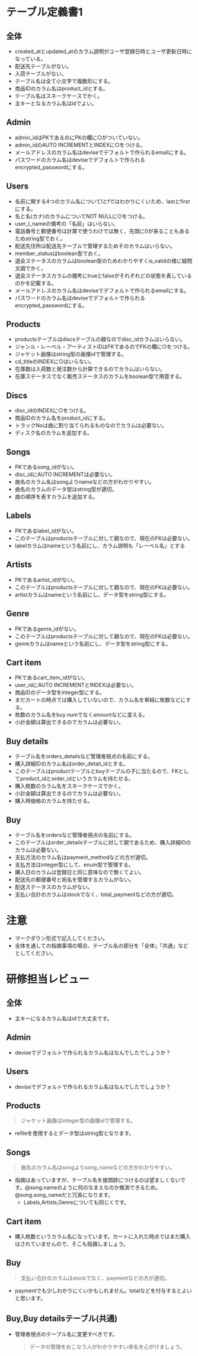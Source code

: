 # テーブル定義書1
## 全体
- created_atとupdated_atのカラム説明がユーザ登録日時とユーザ更新日時になっている。
- 配送先テーブルがない。
- 入荷テーブルがない。
- テーブル名は全て小文字で複数形にする。
- 商品IDのカラム名はproduct_idとする。
- テーブル名はスネークケースでかく。
- 主キーとなるカラム名はidでよい。 

## Admin
- admin_idはPKであるのにPKの欄に○がついていない。
- admin_idのAUTO INCREMENTとINDEXに○をつける。
- メールアドレスのカラム名はdeviseでデフォルトで作られるemailにする。
- パスワードのカラム名はdeviseでデフォルトで作られるencrypted_passwordにする。

## Users
- 名前に関する4つのカラム名についてlとfではわかりにくいため、lastとfirstにする。
- 名と名(カナ)のカラムについてNOT NULLに○をつける。
- user_l_nameの備考の「名前」はいらない。
- 電話番号と郵便番号は計算で使うわけでは無く、先頭に0が来ることもあるためstring型でおく。
- 配送先住所は配送先テーブルで管理するためそのカラムはいらない。
- member_statusはboolean型でおく。
- 退会ステータスのカラムはboolean型のためわかりやすくis_validの様に疑問文調でかく。
- 退会ステータスカラムの備考にtrueとfalseがそれぞれどの状態を表しているのかを記載する。
- メールアドレスのカラム名はdeviseでデフォルトで作られるemailにする。
- パスワードのカラム名はdeviseでデフォルトで作られるencrypted_passwordにする。

## Products
- productsテーブルはdiscsテーブルの親なのでdisc_idカラムはいらない。
- ジャンル・レーベル・アーティストIDはFKであるのでFKの欄に○をつける。
- ジャケット画像はstring型の画像idで管理する。
- cd_titleのINDEXに○はいらない。
- 在庫数は入荷数と発注数から計算できるのでカラムはいらない。
- 在庫ステータスでなく販売ステータスのカラムをboolean型で用意する。

## Discs
- disc_idのINDEXに○をつける。
- 商品IDのカラム名をproduct_idにする。
- トラックNoは曲に割り当てられるものなのでカラムは必要ない。
- ディスク名のカラムを追加する。

## Songs
- PKであるsong_idがない。
- disc_idにAUTO INCREMENTは必要ない。
- 曲名のカラム名はsongよりnameなどの方がわかりやすい。
- 曲名のカラムのデータ型はstring型が適切。
- 曲の順序を表すカラムを追加する。

## Labels
- PKであるlabel_idがない。
- このテーブルはproductsテーブルに対して親なので、現在のFKは必要ない。
- labelカラムはnameという名前にし、カラム説明も「レーベル名」とする

## Artists
- PKであるartist_idがない。
- このテーブルはproductsテーブルに対して親なので、現在のFKは必要ない。
- artistカラムはnameという名前にし、データ型をstring型にする。

## Genre
- PKであるgenre_idがない。
- このテーブルはproductsテーブルに対して親なので、現在のFKは必要ない。
- genreカラムはnameという名前にし、データ型をstring型にする。

## Cart item
- PKであるcart_item_idがない。
- user_idにAUTO INCREMENTとINDEXは必要ない。
- 商品IDのデータ型をinteger型にする。
- まだカートの時点では購入していないので、カラム名を単純に枚数などにする。
- 枚数のカラム名をbuy numでなくamountなどに変える。
- 小計金額は算出できるのでカラムは必要ない。

## Buy details
- テーブル名をorders_detailsなど管理者視点の名前にする。
- 購入詳細IDのカラム名はorder_detail_idとする。
- このテーブルはproductテーブルとbuyテーブルの子に当たるので、FKとしてproduct_idとorder_idというカラムを持たせる。
- 購入枚数のカラム名をスネークケースでかく。
- 小計金額は算出できるのでカラムは必要ない。
- 購入時価格のカラムを持たせる。

## Buy
- テーブル名をordersなど管理者視点の名前にする。
- このテーブルはorder_detailsテーブルに対して親であるため、購入詳細IDのカラムは必要ない。
- 支払方法のカラム名はpayment_methodなどの方が適切。
- 支払方法はinteger型にして、enum型で管理する。
- 購入日のカラムは登録日と同じ意味なので無くてよい。
- 配送先の郵便番号と宛名を管理するカラムがない。
- 配送ステータスのカラムがない。
- 支払い合計のカラムはstockでなく、total_paymentなどの方が適切。

# 注意
* マークダウン形式で記入してください。
* 全体を通しての指摘事項の場合、テーブル名の部分を「全体」「共通」などとしてください。

# 研修担当レビュー

## 全体
- 主キーになるカラム名はidで大丈夫です。

## Admin
- deviseでデフォルトで作られるカラム名はなんでしたでしょうか？

## Users
- deviseでデフォルトで作られるカラム名はなんでしたでしょうか？

## Products
> ジャケット画像はinteger型の画像idで管理する。
  - refileを使用するとデータ型はstring型となります。
  
## Songs
> 曲名のカラム名はsongよりsong_nameなどの方がわかりやすい。
  - 指摘はあっていますが、テーブル名を接頭辞につけるのは望ましくないです。@song.nameのように何のなまえなのか推測できるため。@song.song_nameだと冗長になります。
    - Labels,Artists,Genreについても同じくです。
    
## Cart item
- 購入枚数というカラム名になっています。カートに入れた時点ではまだ購入はされていませんので、そこも指摘しましょう。
 
## Buy
> 支払い合計のカラムはstockでなく、paymentなどの方が適切。
  -  paymentでも少しわかりにくいかもしれません。totalなどを付与するとよいと思います。
  
## Buy,Buy detailsテーブル(共通)
- 管理者視点のテーブル名に変更すべきです。
  > データの管理をおこなう人がわかりやすい命名を心がけましょう。
